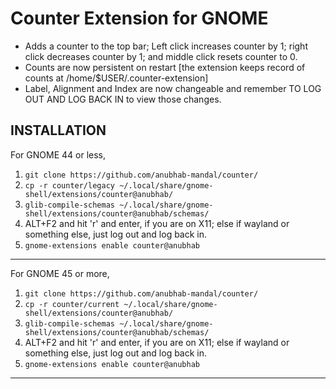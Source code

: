 # Counter Extension for GNOME

- Adds a counter to the top bar; Left click increases counter by 1; right click decreases counter by 1; and middle click resets counter to 0.
- Counts are now persistent on restart [the extension keeps record of counts at /home/$USER/.counter-extension]
- Label, Alignment and Index are now changeable and remember TO LOG OUT AND LOG BACK IN to view those changes.

INSTALLATION
-------
For GNOME 44 or less,
1. `git clone https://github.com/anubhab-mandal/counter/`
2. `cp -r counter/legacy ~/.local/share/gnome-shell/extensions/counter@anubhab/`
3. `glib-compile-schemas ~/.local/share/gnome-shell/extensions/counter@anubhab/schemas/`
4. ALT+F2 and hit 'r' and enter, if you are on X11; else if wayland or something else, just log out and log back in.
5. `gnome-extensions enable counter@anubhab`
-------
For GNOME 45 or more,
1. `git clone https://github.com/anubhab-mandal/counter/`
2. `cp -r counter/current ~/.local/share/gnome-shell/extensions/counter@anubhab/`
3. `glib-compile-schemas ~/.local/share/gnome-shell/extensions/counter@anubhab/schemas/`
4. ALT+F2 and hit 'r' and enter, if you are on X11; else if wayland or something else, just log out and log back in.
5. `gnome-extensions enable counter@anubhab`
-------

